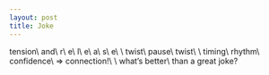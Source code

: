 ```yaml
---
layout: post
title: Joke
---
```

tension\\
and\\
r\\
e\\
l\\
e\\
a\\
s\\
e\\
\\
twist\\
pause\\
twist\\
\\
timing\\
rhythm\\
confidence\\
 => connection!\\
\\
what’s better\\
than a great joke?
